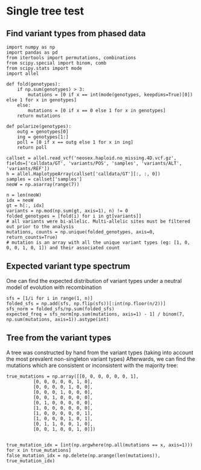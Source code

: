 # Single tree test

## Find variant types from phased data

```{python}
import numpy as np
import pandas as pd
from itertools import permutations, combinations
from scipy.special import binom, comb
from scipy.stats import mode
import allel

def fold(genotypes):
    if np.sum(genotypes) > 3:
        mutations = [0 if x == int(mode(genotypes, keepdims=True)[0]) else 1 for x in genotypes]
    else:
        mutations = [0 if x == 0 else 1 for x in genotypes]
    return mutations

def polarize(genotypes):
    outg = genotypes[0]
    ing = genotypes[1:]
    poll = [0 if x == outg else 1 for x in ing]
    return poll

callset = allel.read_vcf('neosex.haploid.no_missing.4D.vcf.gz', fields=['calldata/GT', 'variants/POS', 'samples', 'variants/ALT', 'variants/REF'])
h = allel.HaplotypeArray(callset['calldata/GT'][:, :, 0])
samples = callset['samples']
neoW = np.asarray(range(7))

n = len(neoW)
idx = neoW
gt = h[:, idx]
variants = np.mod(np.sum(gt, axis=1), n) != 0
folded_genotypes = [fold(i) for i in gt[variants]] 
# all variants were bi-allelic. Multi-allelic sites must be filtered out prior to the analysis
mutations, counts = np.unique(folded_genotypes, axis=0, return_counts=True)
# mutation is an array with all the unique variant types (eg: [1, 0, 0, 0, 1, 0, 1]) and their associated count
```

## Expected variant type spectrum

One can find the expected distribution of variant types under a neutral model of evolution with recombination

```{python}
sfs = [1/i for i in range(1, n)]
folded_sfs = np.add(sfs, np.flip(sfs))[:int(np.floor(n/2))]
sfs_norm = folded_sfs/np.sum(folded_sfs)
expected_freq = sfs_norm[np.sum(mutations, axis=1) - 1] / binom(7, np.sum(mutations, axis=1)).astype(int)
```

## Tree from the variant types

A tree was constructed by hand from the variant types (taking into account the most prevalent non-singleton variant types) 
Afterwards, we can find the mutations which are consistent or inconsistent with the majority tree:

```{python}
true_mutations = np.array([[0, 0, 0, 0, 0, 0, 1], 
          [0, 0, 0, 0, 0, 1, 0],
          [0, 0, 0, 0, 1, 0, 0],
          [0, 0, 0, 1, 0, 0, 0],
          [0, 0, 1, 0, 0, 0, 0],
          [0, 1, 0, 0, 0, 0, 0],
          [1, 0, 0, 0, 0, 0, 0],
          [1, 0, 0, 0, 0, 0, 1],
          [1, 0, 0, 0, 1, 0, 1],
          [0, 1, 1, 0, 0, 1, 0],
          [0, 0, 1, 0, 0, 1, 0]])


true_mutation_idx = [int(np.argwhere(np.all(mutations == x, axis=1))) for x in true_mutations]
false_mutation_idx = np.delete(np.arange(len(mutations)), true_mutation_idx)
```